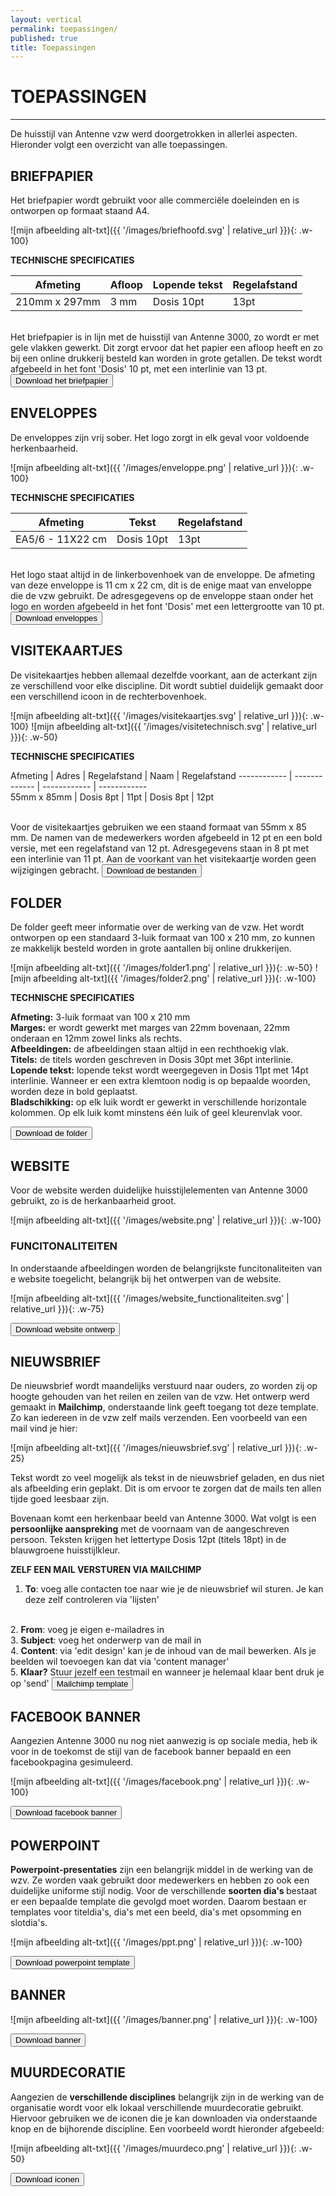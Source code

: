 ```yaml
---
layout: vertical
permalink: toepassingen/
published: true
title: Toepassingen
---
```


# TOEPASSINGEN
***

De huisstijl van Antenne vzw  werd doorgetrokken in allerlei aspecten. Hieronder volgt een overzicht van alle toepassingen.

## BRIEFPAPIER

Het briefpapier wordt gebruikt voor alle commerciële doeleinden en is ontworpen op formaat staand A4.

![mijn afbeelding alt-txt]({{ '/images/briefhoofd.svg' | relative_url }}){: .w-100}

<strong>TECHNISCHE SPECIFICATIES</strong>

Afmeting | Afloop  | Lopende tekst | Regelafstand
------------ | ------------- | ------------ | ------------ 
210mm x 297mm | 3 mm  | Dosis 10pt | 13pt

<br>
Het briefpapier is in lijn met de huisstijl van Antenne 3000, zo wordt er met gele vlakken gewerkt. Dit zorgt ervoor dat het papier een afloop heeft en zo bij een online drukkerij besteld kan worden in grote getallen. De tekst wordt afgebeeld in het font 'Dosis' 10 pt, met een interlinie van 13 pt. 
<a href="https://studentarteveldehsbe-my.sharepoint.com/:f:/g/personal/stepmese_student_arteveldehs_be/EpBGEgUBCfhLlBIw5aKqsAcBYE-r2itBczZOUFbVcdp4Tg?e=JgAVxP" target="_blank">
<button class="btn btn-block btn-primary btntoepassing"> Download het briefpapier</button>
</a>

## ENVELOPPES
De enveloppes zijn vrij sober. Het logo zorgt in elk geval voor voldoende herkenbaarheid.

![mijn afbeelding alt-txt]({{ '/images/enveloppe.png' | relative_url }}){: .w-100}


<strong>TECHNISCHE SPECIFICATIES</strong>

Afmeting | Tekst | Regelafstand
------------ | ------------- | ------------ 
EA5/6 - 11X22 cm | Dosis 10pt | 13pt

<br>
Het logo staat altijd in de linkerbovenhoek van de enveloppe. De afmeting van deze enveloppe is 11 cm x 22 cm, dit is de enige maat van enveloppe die de vzw gebruikt. De adresgegevens op de enveloppe staan onder het logo en worden afgebeeld in het font 'Dosis' met een lettergrootte van 10 pt. 

<a href="https://studentarteveldehsbe-my.sharepoint.com/:b:/g/personal/stepmese_student_arteveldehs_be/EWKQv3SmcmlKknOsQo4TWCsBJ6CQ4BFbczo-5T4pCcqwEA?e=15AmH6" target="_blank">
<button class="btn btn-block btn-primary btntoepassing"> Download enveloppes</button>
</a>



## VISITEKAARTJES

De visitekaartjes hebben allemaal dezelfde voorkant, aan de acterkant zijn ze verschillend voor elke discipline. Dit wordt subtiel duidelijk gemaakt door een verschillend icoon in de rechterbovenhoek. 

![mijn afbeelding alt-txt]({{ '/images/visitekaartjes.svg' | relative_url }}){: .w-100}
![mijn afbeelding alt-txt]({{ '/images/visitetechnisch.svg' | relative_url }}){: .w-50}

<strong>TECHNISCHE SPECIFICATIES</strong>

Afmeting | Adres | Regelafstand | Naam | Regelafstand 
------------ | ------------- | ------------ | ------------  
55mm x 85mm | Dosis 8pt | 11pt | Dosis 8pt | 12pt

<br>
Voor de visitekaartjes gebruiken we een staand formaat van 55mm x 85 mm. De namen van de medewerkers worden afgebeeld in 12 pt en een bold versie, met een regelafstand van 12 pt. Adresgegevens staan in 8 pt met een interlinie van 11 pt. Aan de voorkant van het visitekaartje worden geen wijzigingen gebracht.

<a href="https://studentarteveldehsbe-my.sharepoint.com/:f:/g/personal/stepmese_student_arteveldehs_be/En-axNW45RBHpVsWMO6YU8QBtqo-QOGX9jBWszW7iLh6VA?e=eAVc0o" target="_blank">
<button class="btn btn-block btn-primary btntoepassing"> Download de bestanden</button>
</a>
  
## FOLDER

De folder geeft meer informatie over de werking van de vzw. Het wordt ontworpen op een standaard 3-luik formaat van 100 x 210 mm, zo kunnen ze makkelijk besteld worden in grote aantallen bij online drukkerijen.

![mijn afbeelding alt-txt]({{ '/images/folder1.png' | relative_url }}){: .w-50}
![mijn afbeelding alt-txt]({{ '/images/folder2.png' | relative_url }}){: .w-100}


<strong>TECHNISCHE SPECIFICATIES</strong>

<strong>Afmeting:</strong> 3-luik formaat van 100 x 210 mm <br>
<strong>Marges:</strong> er wordt gewerkt met marges van 22mm bovenaan, 22mm onderaan en 12mm zowel links als rechts.<br>
<strong>Afbeeldingen:</strong> de afbeeldingen staan altijd in een rechthoekig vlak.<br>
<strong>Titels:</strong> de titels worden geschreven in Dosis 30pt met 36pt interlinie.<br>
<strong>Lopende tekst:</strong> lopende tekst wordt weergegeven in Dosis 11pt met 14pt interlinie. Wanneer er een extra klemtoon nodig is op bepaalde woorden, worden deze in bold geplaatst.<br>
<strong>Bladschikking:</strong> op elk luik wordt er gewerkt in verschillende horizontale kolommen. Op elk luik komt minstens één luik of geel kleurenvlak voor. 

<a href="https://studentarteveldehsbe-my.sharepoint.com/:f:/g/personal/stepmese_student_arteveldehs_be/EhQVpUEtzHZCmZUhtC8kROoBMLYaiu5fMSiOJ9U2h4ju3g?e=xdJRM4" target="_blank">
<button class="btn btn-block btn-primary btntoepassing"> Download de folder</button>
</a>

## WEBSITE

Voor de website werden duidelijke huisstijlelementen van Antenne 3000 gebruikt, zo is de herkanbaarheid groot.

![mijn afbeelding alt-txt]({{ '/images/website.png' | relative_url }}){: .w-100}

### FUNCITONALITEITEN

In onderstaande afbeeldingen worden de belangrijkste funcitonaliteiten van e website toegelicht, belangrijk bij het ontwerpen van de website.

![mijn afbeelding alt-txt]({{ '/images/website_functionaliteiten.svg' | relative_url }}){: .w-75}


<a href="https://studentarteveldehsbe-my.sharepoint.com/:b:/g/personal/stepmese_student_arteveldehs_be/ESqBgWr_Fo5JlbEUO0NvyR0Bg2GBj4ELDI-NTnfeOp5CNw?e=LKewDZ" target="_blank">
<button class="btn btn-block btn-primary btntoepassing"> Download website ontwerp</button>
</a>

## NIEUWSBRIEF

De nieuwsbrief wordt maandelijks verstuurd naar ouders, zo worden zij op hoogte gehouden van het reilen en zeilen van de vzw. Het ontwerp werd gemaakt in <strong>Mailchimp</strong>, onderstaande link geeft toegang tot deze template. Zo kan iedereen in de vzw zelf mails verzenden. Een voorbeeld van een mail vind je hier: 

![mijn afbeelding alt-txt]({{ '/images/nieuwsbrief.svg' | relative_url }}){: .w-25}

Tekst wordt zo veel mogelijk als tekst in de nieuwsbrief geladen, en dus niet als afbeelding erin geplakt. Dit is om ervoor te zorgen dat de mails ten allen tijde goed leesbaar zijn. <br>

Bovenaan komt een herkenbaar beeld van Antenne 3000. Wat volgt is een <strong>persoonlijke aanspreking</strong> met de voornaam van de aangeschreven persoon. Teksten krijgen het lettertype Dosis 12pt (titels 18pt) in de blauwgroene huisstijlkleur. 

<strong>ZELF EEN MAIL VERSTUREN VIA MAILCHIMP</strong>

1. <strong>To</strong>: voeg alle contacten toe naar wie je de nieuwsbrief wil sturen. Je kan deze zelf controleren via 'lijsten'
<br>
2. <strong>From</strong>: voeg je eigen e-mailadres in
<br>
3. <strong>Subject</strong>: voeg het onderwerp van de mail in
<br>
4. <strong>Content</strong>: via 'edit design' kan je de inhoud van de mail bewerken. Als je beelden wil toevoegen kan dat via 'content manager'
<br>
5. <strong>Klaar?</strong> Stuur jezelf een testmail en wanneer je helemaal klaar bent druk je op 'send'


<a href="https://us17.admin.mailchimp.com/campaigns/edit?id=282855" target="_blank">
<button class="btn btn-block btn-primary btntoepassing"> Mailchimp template </button>
</a>

## FACEBOOK BANNER

Aangezien Antenne 3000 nu nog niet aanwezig is op sociale media, heb ik voor in de toekomst de stijl van de facebook banner bepaald en een facebookpagina gesimuleerd.

![mijn afbeelding alt-txt]({{ '/images/facebook.png' | relative_url }}){: .w-100}


<a href="https://studentarteveldehsbe-my.sharepoint.com/:i:/g/personal/stepmese_student_arteveldehs_be/EfbKQ2rGSwZMmuq1V22ahvgBwRbCGYfALn9ZUeusAjMtxg?e=pqdwSS" target="_blank">
<button class="btn btn-block btn-primary btntoepassing"> Download facebook banner</button>
</a>

## POWERPOINT

<strong>Powerpoint-presentaties</strong> zijn een belangrijk middel in de werking van de wzv. Ze worden vaak gebruikt door medewerkers en hebben zo ook een duidelijke uniforme stijl nodig. Voor de verschillende <strong>soorten dia's </strong>bestaat er een bepaalde template die gevolgd moet worden. Daarom bestaan er templates voor titeldia's, dia's met een beeld, dia's met opsomming en slotdia's.

![mijn afbeelding alt-txt]({{ '/images/ppt.png' | relative_url }}){: .w-100}


<a href="https://studentarteveldehsbe-my.sharepoint.com/:p:/g/personal/stepmese_student_arteveldehs_be/ETND_QPiJIRGmUVOooQQMR0BGffV1bEbEEN9NfRV2MS02Q?e=aSPnXn" target="_blank">
<button class="btn btn-block btn-primary btntoepassing"> Download powerpoint template</button>
</a>

## BANNER

![mijn afbeelding alt-txt]({{ '/images/banner.png' | relative_url }}){: .w-100}

<a href="https://studentarteveldehsbe-my.sharepoint.com/:i:/g/personal/stepmese_student_arteveldehs_be/EQPjVHRy6yhGogbgfzWUwgkBu9GkCwpeYyPV_G2GHZC1fA?e=EEAX3C" target="_blank">
<button class="btn btn-block btn-primary btntoepassing"> Download banner</button>
</a>


## MUURDECORATIE

Aangezien de <strong>verschillende disciplines</strong> belangrijk zijn in de werking van de organisatie wordt voor elk lokaal verschillende muurdecoratie gebruikt. Hiervoor gebruiken we de iconen die je kan downloaden via onderstaande knop en de bijhorende discipline. Een voorbeeld wordt hieronder afgebeeld:

![mijn afbeelding alt-txt]({{ '/images/muurdeco.png' | relative_url }}){: .w-50}

<a href="https://studentarteveldehsbe-my.sharepoint.com/:f:/g/personal/stepmese_student_arteveldehs_be/EjH_sFUkWHFLpFzk9jhuMAUBBPP1qOhH0ZDvK5E1Y015_A?e=2mPZnB" target="_blank">
<button class="btn btn-block btn-primary btntoepassing"> Download iconen</button>
</a>

